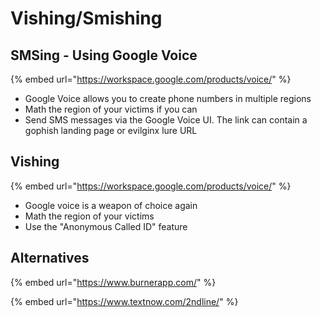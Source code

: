 # Vishing/Smishing



## SMSing - Using Google Voice

{% embed url="https://workspace.google.com/products/voice/" %}

* Google Voice allows you to create phone numbers in multiple regions
* Math the region of your victims if you can
* Send SMS messages via the Google Voice UI. The link can contain a gophish landing page or evilginx lure URL



## Vishing

{% embed url="https://workspace.google.com/products/voice/" %}

* Google voice is a weapon of choice again
* Math the region of your victims
* Use the "Anonymous Called ID" feature





## Alternatives

{% embed url="https://www.burnerapp.com/" %}

{% embed url="https://www.textnow.com/2ndline/" %}

